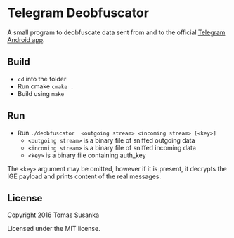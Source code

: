 
# Telegram Deobfuscator

A small program to deobfuscate data sent from and to the official [Telegram Android app](https://github.com/DrKLO/Telegram).

## Build

- `cd` into the folder
- Run cmake `cmake .`
- Build using `make`

## Run

- Run `./deobfuscator  <outgoing stream> <incoming stream> [<key>]`
  - `<outgoing stream>` is a binary file of sniffed outgoing data
  - `<incoming stream>` is a binary file of sniffed incoming data
  - `<key>` is a binary file containing auth_key

The `<key>` argument may be omitted, however if it is present, it decrypts the IGE payload and prints content of the real messages.


## License

Copyright 2016 Tomas Susanka

Licensed under the MIT license.

